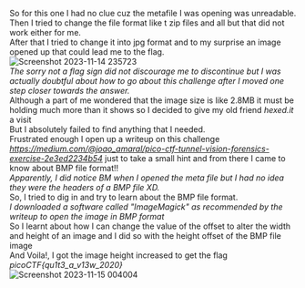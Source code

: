So for this one I had no clue cuz the metafile I was opening was unreadable.  
Then I tried to change the file format like t zip files and all but that did not work either for me.  
After that I tried to change it into jpg format and to my surprise an image opened up that could lead me to the flag.  
![Screenshot 2023-11-14 235723](https://github.com/SuniCoder9567/Crypt0n1t3/assets/89261516/7e96d9c5-a7af-42c3-9468-2e47a92a8d07)  
_The sorry not a flag sign did not discourage me to discontinue but I was actually doubtful about how to go about this challenge after I moved one step closer towards the answer._  
Although a part of me wondered that the image size is like 2.8MB it must be holding much more than it shows so I decided to give my old friend _hexed.it_ a visit  
But I absolutely failed to find anything that I needed.  
Frustrated enough I open up a writeup on this challenge _https://medium.com/@joao_amaral/pico-ctf-tunnel-vision-forensics-exercise-2e3ed2234b54_ just to take a small hint and from there I came to know about BMP file format!!  
_Apparently, I did notice BM when I opened the meta file but I had no idea they were the headers of a BMP file XD._  
So, I tried to dig in and try to learn about the BMP file format.  
_I downloaded a software called "ImageMagick" as recommended by the writeup to open the image in BMP format_  
So I learnt about how I can change the value of the offset to alter the width and height of an image and I did so with the height offset of the BMP file image  
And Voila!, I got the image height increased to get the flag _picoCTF{qu1t3_a_v13w_2020}_  
![Screenshot 2023-11-15 004004](https://github.com/SuniCoder9567/Crypt0n1t3/assets/89261516/1f1f2b14-63c0-4d2e-b8ff-4f84f69239f8)








